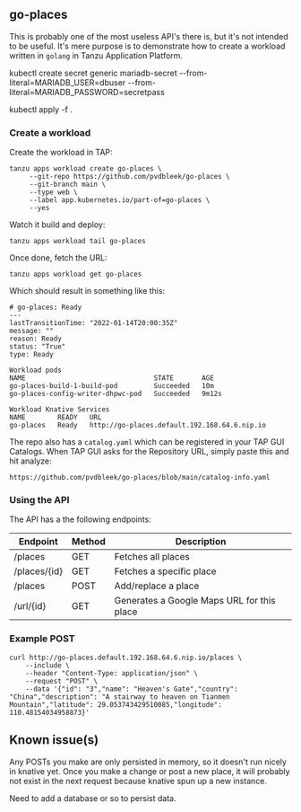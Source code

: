 ## go-places

This is probably one of the most useless API's there is, but it's not intended to be useful. 
It's mere purpose is to demonstrate how to create a workload written in `golang` in Tanzu Application Platform.


kubectl create secret generic mariadb-secret --from-literal=MARIADB_USER=dbuser --from-literal=MARIADB_PASSWORD=secretpass

kubectl apply -f .

### Create a workload

Create the workload in TAP:

```
tanzu apps workload create go-places \
     --git-repo https://github.com/pvdbleek/go-places \ 
     --git-branch main \
     --type web \
     --label app.kubernetes.io/part-of=go-places \
     --yes
```

Watch it build and deploy:

```
tanzu apps workload tail go-places
```

Once done, fetch the URL:

```
tanzu apps workload get go-places
```

Which should result in something like this:

```
# go-places: Ready
---
lastTransitionTime: "2022-01-14T20:00:35Z"
message: ""
reason: Ready
status: "True"
type: Ready

Workload pods
NAME                                STATE       AGE
go-places-build-1-build-pod         Succeeded   10m
go-places-config-writer-dhpwc-pod   Succeeded   9m12s

Workload Knative Services
NAME        READY   URL
go-places   Ready   http://go-places.default.192.168.64.6.nip.io
```

The repo also has a `catalog.yaml` which can be registered in your TAP GUI Catalogs.
When TAP GUI asks for the Repository URL, simply paste this and hit analyze:

```
https://github.com/pvdbleek/go-places/blob/main/catalog-info.yaml
```
### Using the API

The API has a the following endpoints:

| Endpoint     | Method      | Description                                |
| ------------ | ----------- | ------------------------------------------ |
| /places      | GET         | Fetches all places                         |
| /places/{id} | GET         | Fetches a specific place                   |
| /places      | POST        | Add/replace a place                        |
| /url/{id}    | GET         | Generates a Google Maps URL for this place |

### Example POST

```
curl http://go-places.default.192.168.64.6.nip.io/places \
    --include \
    --header "Content-Type: application/json" \
    --request "POST" \
    --data '{"id": "3","name": "Heaven's Gate","country": "China","description": "A stairway to heaven on Tianmen Mountain","latitude": 29.053743429510085,"longitude": 110.48154034958873}'
```

## Known issue(s)

Any POSTs you make are only persisted in memory, so it doesn't run nicely in knative yet. Once you make a change or post a new place, it will probably not exist in the next request because knative spun up a new instance.

Need to add a database or so to persist data.